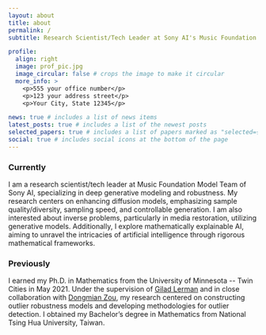 ```yaml
---
layout: about
title: about
permalink: /
subtitle: Research Scientist/Tech Leader at Sony AI's Music Foundation Model Team; Ph.D. in Mathematics from University of Minnesota, Twin Cities

profile:
  align: right
  image: prof_pic.jpg
  image_circular: false # crops the image to make it circular
  more_info: >
    <p>555 your office number</p>
    <p>123 your address street</p>
    <p>Your City, State 12345</p>

news: true # includes a list of news items
latest_posts: true # includes a list of the newest posts
selected_papers: true # includes a list of papers marked as "selected={true}"
social: true # includes social icons at the bottom of the page
---
```


### Currently
I am a research scientist/tech leader at Music Foundation Model Team of Sony AI, specializing in deep generative modeling and robustness. My research centers on enhancing diffusion models, emphasizing sample quality/diversity, sampling speed, and controllable generation. I am also interested about inverse problems, particularly in media restoration, utilizing generative models. Additionally, I explore mathematically explainable AI, aiming to unravel the intricacies of artificial intelligence through rigorous mathematical frameworks.

### Previously

I earned my Ph.D. in Mathematics from the University of Minnesota -- Twin Cities in May 2021. Under the supervision of [Gilad Lerman]([https://link-url-here.org](https://scholar.google.com/citations?user=zCzuViIAAAAJ&hl=en)) and in close collaboration with [Dongmian Zou]([https://link-url-here.org](https://scholars.duke.edu/person/Dongmian.Zou)), my research centered on constructing outlier robustness models and developing methodologies for outlier detection. I obtained my Bachelor’s degree in Mathematics from National Tsing Hua University, Taiwan.

